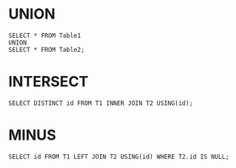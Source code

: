 # UNION

    SELECT * FROM Table1
    UNION
    SELECT * FROM Table2;

# INTERSECT

    SELECT DISTINCT id FROM T1 INNER JOIN T2 USING(id);

# MINUS 

    SELECT id FROM T1 LEFT JOIN T2 USING(id) WHERE T2.id IS NULL;

